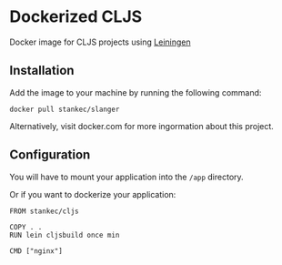 # Dockerized CLJS

Docker image for CLJS projects using [Leiningen](https://leiningen.org/)

## Installation

Add the image to your machine by running the following command:

```
docker pull stankec/slanger
```

Alternatively, visit docker.com for more ingormation about this project.

## Configuration

You will have to mount your application into the `/app` directory.

Or if you want to dockerize your application:

```
FROM stankec/cljs

COPY . .
RUN lein cljsbuild once min

CMD ["nginx"]
```
